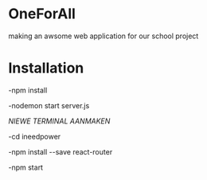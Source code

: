 # OneForAll
making an awsome web application for our school project

# Installation
-npm install

-nodemon start server.js

*NIEWE TERMINAL AANMAKEN*

-cd ineedpower

-npm install  --save react-router

-npm start
